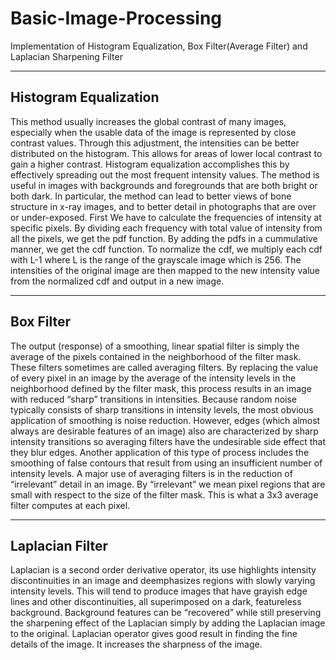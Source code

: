 # Basic-Image-Processing
Implementation of Histogram Equalization, Box Filter(Average Filter) and Laplacian Sharpening Filter

---------------------------------------------------------------------------------------------------------------------------------------
Histogram Equalization
---------------------------------------------------------------------------------------------------------------------------------------

This method usually increases the global contrast of many images, especially when the usable data of the image is represented by close contrast values.
Through this adjustment, the intensities can be better distributed on the histogram.
This allows for areas of lower local contrast to gain a higher contrast. 
Histogram equalization accomplishes this by effectively spreading out the most frequent intensity values.
The method is useful in images with backgrounds and foregrounds that are both bright or both dark.
In particular, the method can lead to better views of bone structure in x-ray images, and to better detail in photographs that are over or under-exposed. 
First We have to calculate the frequencies of intensity at specific pixels.
By dividing each frequency with total value of intensity from all the pixels, we get the pdf function.
By adding the pdfs in a cummulative manner, we get the cdf function. 
To normalize the cdf, we multiply each cdf with L-1 where L is the range of the grayscale image which is 256.
The intensities of the original image are then mapped to the new intensity value from the normalized cdf and output in a new image.

-------------------------------------------------------------------------------------------------------------------------------------------
Box Filter
-------------------------------------------------------------------------------------------------------------------------------------------
The output (response) of a smoothing, linear spatial filter is simply the average of the pixels contained in the neighborhood of the filter mask. These filters sometimes are called averaging filters. By replacing the value of every pixel in an image by the average of the intensity levels in the neighborhood defined by the filter mask, this process results in an image with reduced “sharp” transitions in intensities. Because random noise typically consists of sharp transitions in intensity levels, the most obvious application of smoothing is noise reduction. However, edges (which almost always are desirable features of an image) also are characterized by sharp intensity transitions so averaging filters have the undesirable side effect that they blur edges. Another application of this type of process includes the smoothing of false contours that result from using an insufficient number of intensity levels. A major use of averaging filters is in the reduction of “irrelevant” detail in an image. By “irrelevant” we mean pixel regions that are small with respect to the size of the filter mask. This is what a 3x3 average filter computes at each pixel.

-------------------------------------------------------------------------------------------------------------------------------------------
Laplacian Filter
----------------------------------------------------------------------------------------------------------------------------------------
Laplacian is a second order derivative operator, its use highlights intensity discontinuities in an image and deemphasizes regions with slowly varying intensity levels. This will tend to produce images that have grayish edge lines and other discontinuities, all superimposed on a dark, featureless background. Background features can be “recovered” while still preserving the sharpening effect of the Laplacian simply by adding the Laplacian image to the original. Laplacian operator gives good result in finding the fine details of the image. It increases the sharpness of the image.
